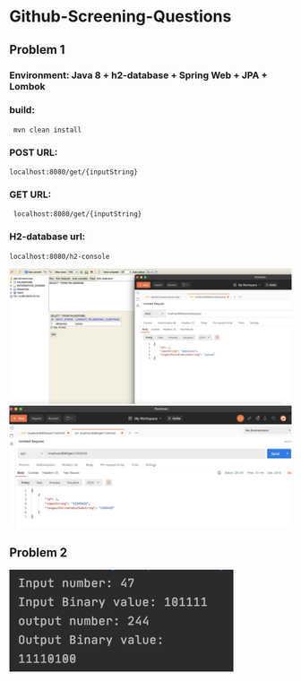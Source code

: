 # Github-Screening-Questions

## Problem 1  
### Environment: Java 8 + h2-database + Spring Web + JPA + Lombok
  ### build:
     mvn clean install
 ### POST URL: 
    localhost:8080/get/{inputString}
 ### GET URL: 
     localhost:8080/get/{inputString}
 ### H2-database url:
    localhost:8080/h2-console

 <img src="images/longest_palindromic_substring_Post.png"  width="800" />
 <img src="images/longest_palindromic_substring_Get.png"  width="800" />

 ## Problem 2   
<img src="images/BinaryReversal.png"  width="400" />

